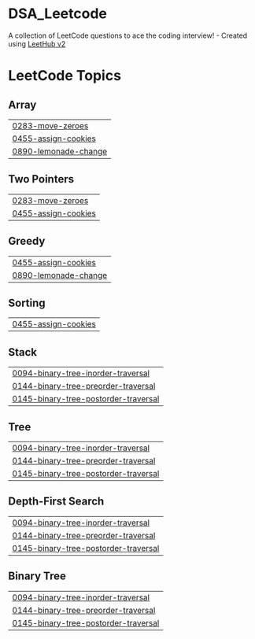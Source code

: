 # DSA_Leetcode
A collection of LeetCode questions to ace the coding interview! - Created using [LeetHub v2](https://github.com/arunbhardwaj/LeetHub-2.0)

<!---LeetCode Topics Start-->
# LeetCode Topics
## Array
|  |
| ------- |
| [0283-move-zeroes](https://github.com/jhashubham09/DSA_Leetcode/tree/master/0283-move-zeroes) |
| [0455-assign-cookies](https://github.com/jhashubham09/DSA_Leetcode/tree/master/0455-assign-cookies) |
| [0890-lemonade-change](https://github.com/jhashubham09/DSA_Leetcode/tree/master/0890-lemonade-change) |
## Two Pointers
|  |
| ------- |
| [0283-move-zeroes](https://github.com/jhashubham09/DSA_Leetcode/tree/master/0283-move-zeroes) |
| [0455-assign-cookies](https://github.com/jhashubham09/DSA_Leetcode/tree/master/0455-assign-cookies) |
## Greedy
|  |
| ------- |
| [0455-assign-cookies](https://github.com/jhashubham09/DSA_Leetcode/tree/master/0455-assign-cookies) |
| [0890-lemonade-change](https://github.com/jhashubham09/DSA_Leetcode/tree/master/0890-lemonade-change) |
## Sorting
|  |
| ------- |
| [0455-assign-cookies](https://github.com/jhashubham09/DSA_Leetcode/tree/master/0455-assign-cookies) |
## Stack
|  |
| ------- |
| [0094-binary-tree-inorder-traversal](https://github.com/jhashubham09/DSA_Leetcode/tree/master/0094-binary-tree-inorder-traversal) |
| [0144-binary-tree-preorder-traversal](https://github.com/jhashubham09/DSA_Leetcode/tree/master/0144-binary-tree-preorder-traversal) |
| [0145-binary-tree-postorder-traversal](https://github.com/jhashubham09/DSA_Leetcode/tree/master/0145-binary-tree-postorder-traversal) |
## Tree
|  |
| ------- |
| [0094-binary-tree-inorder-traversal](https://github.com/jhashubham09/DSA_Leetcode/tree/master/0094-binary-tree-inorder-traversal) |
| [0144-binary-tree-preorder-traversal](https://github.com/jhashubham09/DSA_Leetcode/tree/master/0144-binary-tree-preorder-traversal) |
| [0145-binary-tree-postorder-traversal](https://github.com/jhashubham09/DSA_Leetcode/tree/master/0145-binary-tree-postorder-traversal) |
## Depth-First Search
|  |
| ------- |
| [0094-binary-tree-inorder-traversal](https://github.com/jhashubham09/DSA_Leetcode/tree/master/0094-binary-tree-inorder-traversal) |
| [0144-binary-tree-preorder-traversal](https://github.com/jhashubham09/DSA_Leetcode/tree/master/0144-binary-tree-preorder-traversal) |
| [0145-binary-tree-postorder-traversal](https://github.com/jhashubham09/DSA_Leetcode/tree/master/0145-binary-tree-postorder-traversal) |
## Binary Tree
|  |
| ------- |
| [0094-binary-tree-inorder-traversal](https://github.com/jhashubham09/DSA_Leetcode/tree/master/0094-binary-tree-inorder-traversal) |
| [0144-binary-tree-preorder-traversal](https://github.com/jhashubham09/DSA_Leetcode/tree/master/0144-binary-tree-preorder-traversal) |
| [0145-binary-tree-postorder-traversal](https://github.com/jhashubham09/DSA_Leetcode/tree/master/0145-binary-tree-postorder-traversal) |
<!---LeetCode Topics End-->